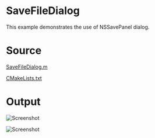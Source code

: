 # SaveFileDialog

This example demonstrates the use of NSSavePanel dialog.

# Source

[SaveFileDialog.m](./SaveFileDialog.m)

[CMakeLists.txt](./CMakeLists.txt)

# Output

![Screenshot](../../../docs/Pictures/SaveFileDialog.png)

![Screenshot](../../../docs/Pictures/SaveFileDialogDark.png)
